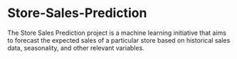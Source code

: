 # Store-Sales-Prediction
The Store Sales Prediction project is a machine learning initiative that aims to forecast the expected sales of a particular store based on historical sales data, seasonality, and other relevant variables.
